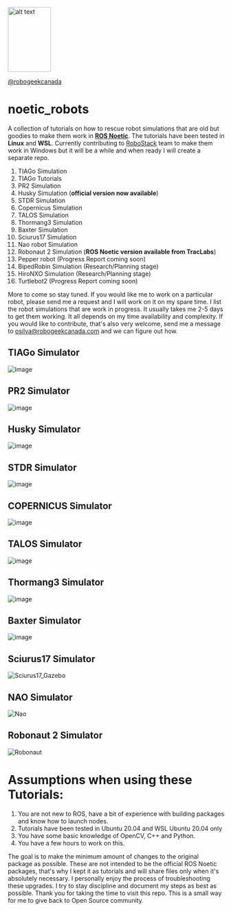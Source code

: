 <img src="https://github.com/robogeekcanada/noetic_robots/blob/main/images/RG-logo.jpg" alt="alt text" width=100 height=150>

[@robogeekcanada](https://robo-geek.ca/)

# noetic_robots

A collection of tutorials on how to rescue robot simulations that are old but goodies to make them work in **[ROS Noetic](http://wiki.ros.org/noetic)**.
The tutorials have been tested in **Linux** and **WSL**. Currently contributing to [RoboStack](https://github.com/RoboStack/ros-noetic) team to make them work in Windows but it will be a while and when ready I will create a separate repo.

1. TIAGo Simulation
2. TIAGo Tutorials
3. PR2 Simulation
4. Husky Simulation (**official version now available**)
5. STDR Simulation
6. Copernicus Simulation
7. TALOS Simulation
8. Thormang3 Simulation
9. Baxter Simulation
10. Sciurus17 Simulation
11. Nao robot Simulation
12. Robonaut 2 Simulation (**ROS Noetic version available from TracLabs**)
13. Pepper robot (Progress Report coming soon) 
14. BipedRobin Simulation (Research/Planning stage)
15. HiroNXO Simulation (Research/Planning stage)
16. Turtlebot2 (Progress Report coming soon)

More to come so stay tuned. If you would like me to work on a particular robot, please send me a request and I will work on it on my spare time. I list the robot simulations that are work in progress. It usually takes me 2-5 days to get them working. It all depends on my time availability and complexity. If you would like to contribute, that's also very welcome, send me a message to osilva@robogeekcanada.com and we can figure out how. 

## TIAGo Simulator
![Image](https://github.com/robogeekcanada/noetic_robots/blob/main/images/Tiago%20Simulation.gif)

## PR2 Simulator
![image](https://github.com/robogeekcanada/noetic_robots/blob/main/images/PR2%20Simulation%20RG%20RN.gif)

## Husky Simulator
![image](https://github.com/robogeekcanada/noetic_robots/blob/main/images/Husky%20Simulator%20RG%20RN.gif)

## STDR Simulator
![image](https://github.com/robogeekcanada/noetic_robots/blob/main/images/STDR%20Simulator%20RG%20RN.gif)

## COPERNICUS Simulator
![image](https://github.com/robogeekcanada/noetic_robots/blob/main/images/Copernicus%20Simulation.PNG)

## TALOS Simulator
![image](https://github.com/robogeekcanada/noetic_robots/blob/main/images/TALOS_partial_launches.PNG)

## Thormang3 Simulator
![image](https://github.com/robogeekcanada/noetic_robots/blob/main/Thormang3_Simulation.PNG)

## Baxter Simulator
![image](https://github.com/robogeekcanada/noetic_robots/blob/main/images/Baxter%20simulator.PNG)

## Sciurus17 Simulator
![Sciurus17_Gazebo](https://github.com/robogeekcanada/noetic_robots/blob/main/images/Sciurus17_Gazebo.PNG)

## NAO Simulator
![Nao](https://github.com/robogeekcanada/noetic_robots/blob/main/images/nao_tutorial/nao_controller_camera.jpg)

## Robonaut 2 Simulator
![Robonaut](https://github.com/robogeekcanada/noetic_robots/blob/main/images/Robonaut_animation%20RG%20RN%20logo.gif)

# Assumptions when using these Tutorials:

1. You are not new to ROS, have a bit of experience with building packages and know how to launch nodes.
2. Tutorials have been tested in Ubuntu 20.04 and WSL Ubuntu 20.04 only
3. You have some basic knowledge of OpenCV, C++ and Python.
4. You have a few hours to work on this. 

The goal is to make the minimum amount of changes to the original package as possible. These are not intended to be the official ROS Noetic packages, that's why I kept it as tutorials and will share files only when it's absolutely necessary. I personally enjoy the process of troubleshooting these upgrades. I try to stay discipline and document my steps as best as possible. Thank you for taking the time to visit this repo. This is a small way for me to give back to Open Source community.

